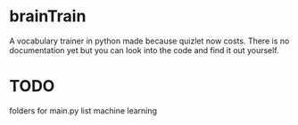# brainTrain
A vocabulary trainer in python made because quizlet now costs.
There is no documentation yet but you can look into the code and find it out yourself. 

# TODO
folders for main.py list
machine learning
